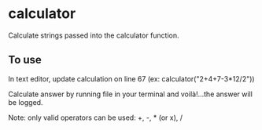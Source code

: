# calculator

Calculate strings passed into the calculator function.

## To use

In text editor, update calculation on line 67 (ex: calculator("2+4+7-3*12/2"))

Calculate answer by running file in your terminal and voilà!...the answer will be logged.

Note: only valid operators can be used: +, -, * (or x), /
